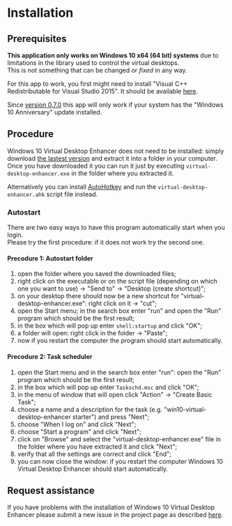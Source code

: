 # Installation

## Prerequisites

**This application only works on Windows 10 x64 (64 bit) systems** due to limitations in the library used to control the virtual desktops.  
This is not something that can be changed or _fixed_ in any way.

For this app to work, you first might need to install "Visual C++ Redistributable for Visual Studio 2015". It should be available [here](https://www.microsoft.com/en-us/download/details.aspx?id=48145).

Since [version 0.7.0](https://github.com/sdias/win-10-virtual-desktop-enhancer/releases/tag/0.7) this app will only work if your system has the "Windows 10 Anniversary" update installed.

## Procedure

Windows 10 Virtual Desktop Enhancer does not need to be installed: simply download [the lastest version](https://github.com/sdias/win-10-virtual-desktop-enhancer/releases/latest) and extract it into a folder in your computer.  
Once you have downloaded it you can run it just by executing `virtual-desktop-enhancer.exe` in the folder where you extracted it.

Alternatively you can install [AutoHotkey](https://autohotkey.com/) and run the `virtual-desktop-enhancer.ahk` script file instead.

### Autostart

There are two easy ways to have this program automatically start when you login.  
Please try the first procedure: if it does not work try the second one.

#### Precodure 1: Autostart folder

1. open the folder where you saved the downloaded files;
2. right click on the executable or on the script file (depending on which one you want to use) -> "Send to" -> "Desktop (create shortcut)";
3. on your desktop there should now be a new shortcut for "virtual-desktop-enhancer.exe": right click on it -> "cut";
4. open the Start menu; in the search box enter "run" and open the "Run" program which should be the first result;
5. in the box which will pop up enter `shell:startup` and click "OK";
6. a folder will open: right click in the folder -> "Paste";
7. now if you restart the computer the program should start automatically.

#### Precodure 2: Task scheduler

1. open the Start menu and in the search box enter "run": open the "Run" program which should be the first result;
2. in the box which will pop up enter `Taskschd.msc` and click "OK";
3. in the menu of window that will open click "Action" -> "Create Basic Task";
4. choose a name and a description for the task (e.g. "win10-virtual-desktop-enhancer starter") and press "Next";
5. choose "When I log on" and click "Next";
6. choose "Start a program" and click "Next";
7. click on "Browse" and select the "virtual-desktop-enhancer.exe" file in the folder where you have extracted it and click "Next";
8. verify that all the settings are correct and click "End";
9. you can now close the window: if you restart the computer Windows 10 Virtual Desktop Enhancer should start automatically.

## Request assistance

If you have problems with the installation of Windows 10 Virtual Desktop Enhancer please submit a new issue in the project page as described [here](request-assistance.md).
